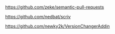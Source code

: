 https://github.com/zeke/semantic-pull-requests

https://github.com/nedbat/scriv

https://github.com/newky2k/VersionChangerAddin
